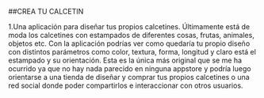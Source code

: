 ##CREA TU CALCETIN

1.Una aplicación para diseñar tus propios calcetines.
Últimamente está de moda los calcetines con estampados de diferentes cosas, frutas, animales, objetos etc.
Con la aplicación podrías ver como quedaría tu propio diseño con distintos parámetros como color, textura,
forma, longitud y claro está el estampado y su orientación.
Esta es la única más original que se me ha ocurrido ya que no hay nada parecido en ninguna appstore y podría
luego orientarse a una tienda de diseñar y comprar tus propios calcetines o una red social donde poder compartirlos
e interaccionar con otros usuarios.
